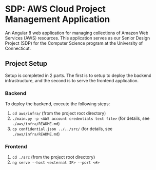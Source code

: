 # SDP: AWS Cloud Project Management Application

An Angular 8 web application for managing collections of Amazon Web Services (AWS) resources.
This application serves as our Senior Design Project (SDP) for the Computer Science program at the University of Connecticut.


## Project Setup

Setup is completed in 2 parts. The first is to setup to deploy the backend infrastructure, and the second is to serve the frontend application.


### Backend

To deploy the backend, execute the following steps:

1. `cd aws/infra/` (from the project root directory)
2. `./main.py -p <AWS account credentials text file>` (for details, see `./aws/infra/README.md`)
3. `cp confidential.json ../../src/` (for details, see `./aws/infra/README.md`)


### Frontend

1. `cd ./src` (from the project root directory)
2. `ng serve --host <external IP> --port <#>`
